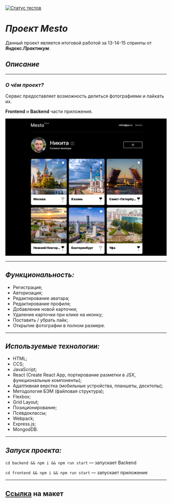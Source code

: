 [![Статус тестов](../../actions/workflows/tests.yml/badge.svg)](../../actions/workflows/tests.yml)

# ***Проект Mesto***
Данный проект является итоговой работой за 13-14-15 спринты от ***Яндекс.Практикум***.
## *Описание*
----
### ***О чём проект?***

Сервис предоставляет возможность делиться фотографиями и лайкать их.

**Frontend** и **Backend** части приложения.

<div align="center"><img src="/frontend/src/images/Mesto.png" width="1000px"></div>

---
## *Функциональность:*
* Регистрация;
* Авторизация;
* Редактирование аватара;
* Редактирование профиля;
* Добавление новой карточки;
* Удаление карточки при клике на иконку;
* Поставить / убрать лайк;
* Открытие фотографии в полном размере.

---
## *Используемые технологии:*
* HTML;
* CCS;
* JavaScript;
* React (Create React App, портирование разметки в JSX, функциональные компоненты);
* Адаптивная верстка (мобильные устройства, планшеты, десктопы);
* Методология БЭМ (файловая структура);
* Flexbox;
* Grid Layout;
* Позиционирование;
* Псевдоклассы;
* Webpack;
* Express.js;
* MongodDB.

---
## *Запуск проекта:*
`cd backend && npm i && npm run start` — запускает Backend

`cd frontend && npm i && npm run start` — запускает приложение

---
## [Ссылка](https://www.figma.com/file/2cn9N9jSkmxD84oJik7xL7/JavaScript.-Sprint-4?type=design&node-id=0-1&mode=design) на макет
